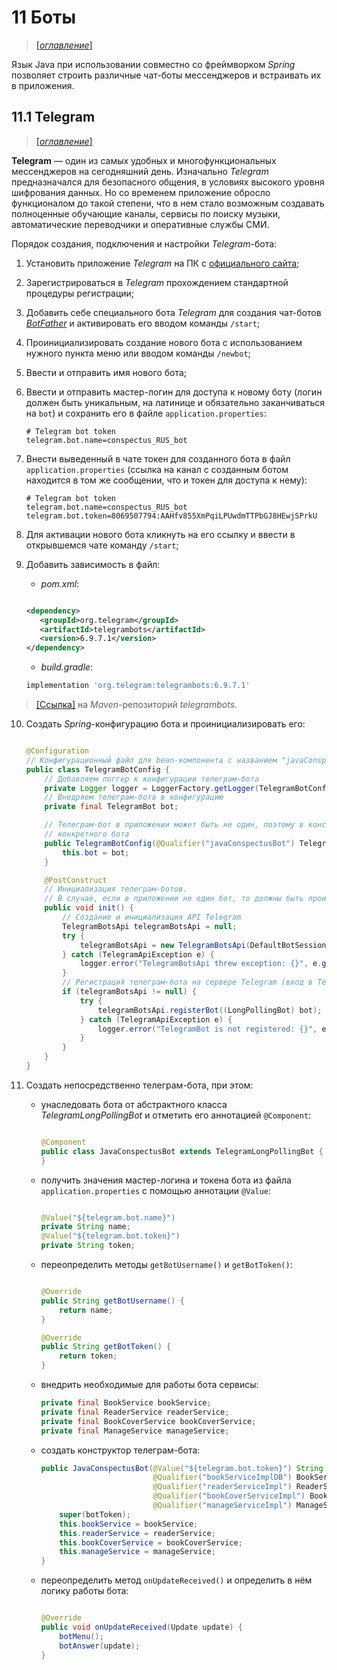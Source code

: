 # 11 Боты

> [[_оглавление_]](../README.md/#11-боты)

Язык Java при использовании совместно со фреймворком _Spring_ позволяет строить различные чат-боты мессенджеров и
встраивать их в приложения.

## 11.1 Telegram

> [[_оглавление_]](../README.md/#111-telegram)

**Telegram** — один из самых удобных и многофункциональных мессенджеров на сегодняшний день. Изначально _Telegram_
предназначался для безопасного общения, в условиях высокого уровня шифрования данных. Но со временем приложение обросло
функционалом до такой степени, что в нем стало возможным создавать полноценные обучающие каналы, сервисы по поиску
музыки, автоматические переводчики и оперативные службы СМИ.

Порядок создания, подключения и настройки _Telegram_-бота:

1. Установить приложение _Telegram_ на ПК с [официального сайта](https://telegram.org/);
2. Зарегистрироваться в _Telegram_ прохождением стандартной процедуры регистрации;
3. Добавить себе специального бота _Telegram_ для создания чат-ботов [_BotFather_](https://t.me/BotFather) и
   активировать его вводом команды `/start`;
4. Проинициализировать создание нового бота с использованием нужного пункта меню или вводом команды `/newbot`;
5. Ввести и отправить имя нового бота;
6. Ввести и отправить мастер-логин для доступа к новому боту (логин должен быть уникальным, на латинице и обязательно
   заканчиваться на `bot`) и сохранить его в файле `application.properties`:

   ```properties
   # Telegram bot token
   telegram.bot.name=conspectus_RUS_bot
   ```

7. Внести выведенный в чате токен для созданного бота в файл `application.properties` (ссылка на канал с созданным ботом
   находится в том же сообщении, что и токен для доступа к нему):

   ```properties
   # Telegram bot token
   telegram.bot.name=conspectus_RUS_bot
   telegram.bot.token=8069507794:AAHfv855XmPqiLPUwdmTTPbGJ8HEwjSPrkU
   ```

8. Для активации нового бота кликнуть на его ссылку и ввести в открывшемся чате команду `/start`;
9. Добавить зависимость в файл:
    - _pom.xml_:

   ```xml
   
   <dependency>
      <groupId>org.telegram</groupId>
      <artifactId>telegrambots</artifactId>
      <version>6.9.7.1</version>
   </dependency>
   ```

    - _build.gradle_:

   ```groovy
   implementation 'org.telegram:telegrambots:6.9.7.1'
   ```

> [[Ссылка]](https://mvnrepository.com/artifact/org.telegram/telegrambots) на _Maven_-репозиторий _telegrambots_.

10. Создать _Spring_-конфигурацию бота и проинициализировать его:

      ```java
      
      @Configuration
      // Конфигурационный файл для bean-компонента с названием "javaConspectusBot" (телеграм-бота)
      public class TelegramBotConfig {
          // Добавляем логгер к конфигурации телеграм-бота
          private Logger logger = LoggerFactory.getLogger(TelegramBotConfig.class);
          // Внедряем телеграм-бота в конфигурацию
          private final TelegramBot bot;
      
          // Телеграм-бот в приложении может быть не один, поэтому в конструкторе необходимо определить наименование
          // конкретного бота
          public TelegramBotConfig(@Qualifier("javaConspectusBot") TelegramBot bot) {
              this.bot = bot;
          }
      
          @PostConstruct
          // Инициализация телеграм-ботов.
          // В случае, если в приложении не один бот, то должны быть проинициализированы все
          public void init() {
              // Создание и инициализация API Telegram
              TelegramBotsApi telegramBotsApi = null;
              try {
                  telegramBotsApi = new TelegramBotsApi(DefaultBotSession.class);
              } catch (TelegramApiException e) {
                  logger.error("TelegramBotsApi threw exception: {}", e.getMessage());
              }
              // Регистрация телеграм-бота на сервере Telegram (вход в Telegram)
              if (telegramBotsApi != null) {
                  try {
                      telegramBotsApi.registerBot((LongPollingBot) bot);
                  } catch (TelegramApiException e) {
                      logger.error("TelegramBot is not registered: {}", e.getMessage());
                  }
              }
          }
      }
      ```

11. Создать непосредственно телеграм-бота, при этом:

    - унаследовать бота от абстрактного класса _TelegramLongPollingBot_ и отметить его аннотацией `@Component`:

       ```java
   
       @Component
       public class JavaConspectusBot extends TelegramLongPollingBot {
       }
       ```

    - получить значения мастер-логина и токена бота из файла `application.properties` с помощью аннотации `@Value`:

       ```java
   
       @Value("${telegram.bot.name}")
       private String name;
       @Value("${telegram.bot.token}")
       private String token;
       ```

    - переопределить методы `getBotUsername()` и `getBotToken()`:

       ```java
   
       @Override
       public String getBotUsername() {
           return name;
       }
   
       @Override
       public String getBotToken() {
           return token;
       }
       ```

    - внедрить необходимые для работы бота сервисы:

        ```java
        private final BookService bookService;
        private final ReaderService readerService;
        private final BookCoverService bookCoverService;
        private final ManageService manageService;
        ```

    - создать конструктор телеграм-бота:

        ```java
        public JavaConspectusBot(@Value("${telegram.bot.token}") String botToken,
                                 @Qualifier("bookServiceImplDB") BookService bookService,
                                 @Qualifier("readerServiceImpl") ReaderService readerService,
                                 @Qualifier("bookCoverServiceImpl") BookCoverService bookCoverService,
                                 @Qualifier("manageServiceImpl") ManageService manageService) {
            super(botToken);
            this.bookService = bookService;
            this.readerService = readerService;
            this.bookCoverService = bookCoverService;
            this.manageService = manageService;
        }
        ```

    - переопределить метод `onUpdateReceived()` и определить в нём логику работы бота:

        ```java
    
        @Override
        public void onUpdateReceived(Update update) {
            botMenu();
            botAnswer(update);
        }
        ```


